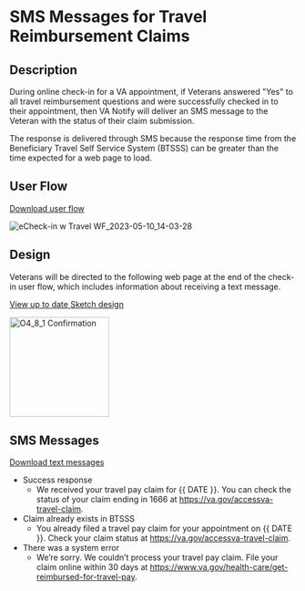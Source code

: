 # SMS Messages for Travel Reimbursement Claims

## Description 

During online check-in for a VA appointment, if Veterans answered "Yes" to all travel reimbursement questions and were successfully checked in to their appointment, then VA Notify will deliver an SMS message to the Veteran with the status of their claim submission. 

The response is delivered through SMS because the response time from the Beneficiary Travel Self Service System (BTSSS) can be greater than the time expected for a web page to load.  

## User Flow 

[Download user flow](https://github.com/department-of-veterans-affairs/va.gov-team/files/11442793/eCheck-in.w.Travel.WF_2023-05-10_14-11-04.pdf)

![eCheck-in w Travel WF_2023-05-10_14-03-28](https://github.com/department-of-veterans-affairs/va.gov-team/assets/101129355/2468c1e8-e4f3-4a64-8a9b-142f195811db)

## Design

Veterans will be directed to the following web page at the end of the check-in user flow, which includes information about receiving a text message. 

[View up to date Sketch design](https://www.sketch.com/s/c3e590f9-898d-4771-a3d4-9464ece91582/v/Z7xlPa/a/dglkPpm)

<img width="175" alt="O4_8_1 Confirmation" src="https://github.com/department-of-veterans-affairs/va.gov-team/assets/101129355/4d3ffb8f-544d-4ae9-9bad-9b56440aeac8">


## SMS Messages

[Download text messages](https://github.com/department-of-veterans-affairs/va.gov-team/files/11518194/SMS.Messages.for.Travel.Reimbursement.Claims.1.docx)

- Success response
     - We received your travel pay claim for {{ DATE }}. You can check the status of your claim ending in 1666 at https://va.gov/accessva-travel-claim.
- Claim already exists in BTSSS 
     - You already filed a travel pay claim for your appointment on {{ DATE }}. Check your claim status at https://va.gov/accessva-travel-claim. 
- There was a system error  
     - We’re sorry. We couldn’t process your travel pay claim. File your claim online within 30 days at https://www.va.gov/health-care/get-reimbursed-for-travel-pay.

